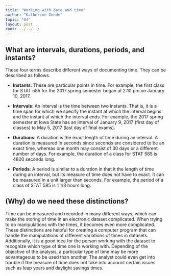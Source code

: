 ```yaml
---
title: "Working with date and time"
author: "Katherine Goode"
topic: "04"
layout: post
root: ../../../
---
```



## What are intervals, durations, periods, and instants?

These four terms describe different ways of documenting time. They can be described as follows.

- **Instants**: These are particular points in time. For example, the first class for STAT 585 for the 2017 spring semester began at 2:10 pm on January 10, 2017.

- **Intervals**: An interval is the time between two instants. That is, it is a time span for which we specify the instant at which the interval begins and the instant at which the interval ends. For example, the 2017 spring semester at Iowa State has an interval of January 9, 2017 (first day of classes) to May 5, 2017 (last day of final exams).

- **Durations**: A duration is the exact length of time during an interval. A duration is measured in seconds since seconds are considered to be an exact time, whereas one month may consist of 30 days or a different number of days. For example, the duration of a class for STAT 585 is 4800 seconds long.

- **Periods**: A period is similar to a duration in that it the length of time during an interval, but its measure of time does not have to exact. It can be measured in a unit larger than seconds. For example, the period of a class of STAT 585 is 1 1/3 hours long.

## (Why) do we need these distinctions?

Time can be measured and recorded in many different ways, which can make the storing of time in an electronic dataset complicated. When trying to do manipulations with the times, it becomes even more complicated. These distinctions are helpful for creating a computer program that can handle the manipulations of different variations of times in datasets. Additionally, it is a good idea for the person working with the dataset to recognize which type of time one is working with. Depending of the objective of the analysis, a particular type of time may be more advantageous to be used than another. The analyst could even get into trouble if the measure of time does not take into account certain issues such as leap years and daylight savings times. 



